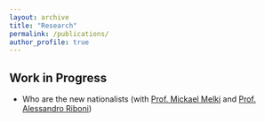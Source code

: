 ```yaml
---
layout: archive
title: "Research"
permalink: /publications/
author_profile: true
---
```


## Work in Progress

<ul>
 <li> Who are the new nationalists (with <a href="https://sites.google.com/site/econmelki/">Prof. Mickael Melki</a> and <a href="https://sites.google.com/site/alessandroriboni/">Prof. Alessandro Riboni</a>)</li>
</ul>